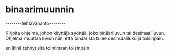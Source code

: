 # binaarimuunnin
--------tehtävänanto--------

Kirjoita ohjelma, johon käyttäjä syöttää, joko binääriluvun tai desimaaliluvun. Ohjelma muuttaa luvun niin,
että binääristä tulee desimaaliluku ja toisinpäin.

en ikinä tehnyt sitä toimimaan toisinpäin
